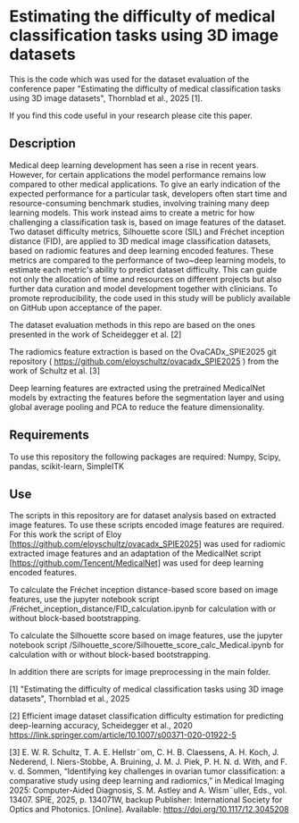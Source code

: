 # Estimating the difficulty of medical classification tasks using 3D image datasets

This is the code which was used for the dataset evaluation of the conference paper "Estimating the difficulty of medical classification tasks using 3D image datasets", Thornblad et al., 2025 [1]. 

If you find this code useful in your research please cite this paper. 


## Description

Medical deep learning development has seen a rise in recent years. However, for certain applications the model performance remains low compared to other medical applications. To give an early indication of the expected performance for a particular task, developers often start time and resource-consuming benchmark studies, involving training many deep learning models. This work instead aims to create a metric for how challenging a classification task is, based on image features of the dataset. Two dataset difficulty metrics, Silhouette score (SIL) and Fréchet inception distance (FID), are applied to 3D medical image classification datasets, based on radiomic features and deep learning encoded features. These metrics are compared to the performance of two~deep learning models, to estimate each metric's ability to predict dataset difficulty.  This can guide not only the allocation of time and resources on different projects but also further data curation and model development together with clinicians. To promote reproducibility, the code used in this study will be publicly available on GitHub upon acceptance of the paper.


The dataset evaluation methods in this repo are based on the ones presented in the work of Scheidegger et al. [2]

The radiomics feature extraction is based on the OvaCADx_SPIE2025 git repository ( https://github.com/eloyschultz/ovacadx_SPIE2025 ) from the work of Schultz et al. [3]

Deep learning features are extracted using the pretrained MedicalNet models by extracting the features before the segmentation layer and using global average pooling and PCA to reduce the feature dimensionality. 

## Requirements

To use this repository the following packages are required:
Numpy, Scipy, pandas, scikit-learn, SimpleITK

## Use 

The scripts in this repository are for dataset analysis based on extracted image features. To use these scripts encoded image features are required. For this work the script of Eloy [https://github.com/eloyschultz/ovacadx_SPIE2025] was used for radiomic extracted image features and an adaptation of the MedicalNet script [https://github.com/Tencent/MedicalNet] was used for deep learning encoded features. 

To calculate the Fréchet inception distance-based score based on image features, use the jupyter notebook script /Fréchet_inception_distance/FID_calculation.ipynb for calculation with or without block-based bootstrapping. 


To calculate the Silhouette score based on image features, use the jupyter notebook script /Silhouette_score/Silhouette_score_calc_Medical.ipynb for calculation with or without block-based bootstrapping. 

In addition there are scripts for image preprocessing in the main folder. 

[1] "Estimating the difficulty of medical classification tasks using 3D image datasets", Thornblad et al., 2025

[2] Efficient image dataset classification difficulty estimation for predicting deep-learning accuracy, Scheidegger et al., 2020
https://link.springer.com/article/10.1007/s00371-020-01922-5


[3] E. W. R. Schultz, T. A. E. Hellstr¨om, C. H. B. Claessens, A. H. Koch,
J. Nederend, I. Niers-Stobbe, A. Bruining, J. M. J. Piek, P. H. N. d.
With, and F. v. d. Sommen, “Identifying key challenges in ovarian
tumor classification: a comparative study using deep learning and
radiomics,” in Medical Imaging 2025: Computer-Aided Diagnosis,
S. M. Astley and A. Wism¨uller, Eds., vol. 13407. SPIE, 2025, p.
134071W, backup Publisher: International Society for Optics and
Photonics. [Online]. Available: https://doi.org/10.1117/12.3045208
